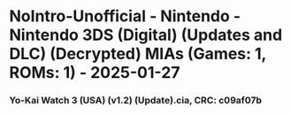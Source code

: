 # NoIntro-Unofficial - Nintendo - Nintendo 3DS (Digital) (Updates and DLC) (Decrypted) MIAs (Games: 1, ROMs: 1) - 2025-01-27
### Yo-Kai Watch 3 (USA) (v1.2) (Update).cia, CRC: c09af07b
